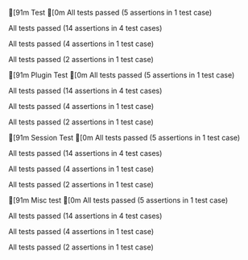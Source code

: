 [91m Test [0m
All tests passed (5 assertions in 1 test case)

All tests passed (14 assertions in 4 test cases)

All tests passed (4 assertions in 1 test case)

All tests passed (2 assertions in 1 test case)

[91m Plugin Test [0m
All tests passed (5 assertions in 1 test case)

All tests passed (14 assertions in 4 test cases)

All tests passed (4 assertions in 1 test case)

All tests passed (2 assertions in 1 test case)

[91m Session Test [0m
All tests passed (5 assertions in 1 test case)

All tests passed (14 assertions in 4 test cases)

All tests passed (4 assertions in 1 test case)

All tests passed (2 assertions in 1 test case)

[91m Misc test [0m
All tests passed (5 assertions in 1 test case)

All tests passed (14 assertions in 4 test cases)

All tests passed (4 assertions in 1 test case)

All tests passed (2 assertions in 1 test case)

